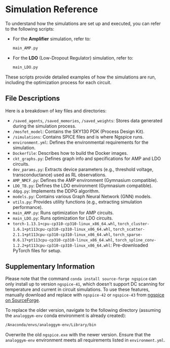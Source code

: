 # Simulation Reference

To understand how the simulations are set up and executed, you can refer to the following scripts:

- For the **Amplifier** simulation, refer to:

  ```bash
  main_AMP.py
  ```

- For the **LDO** (Low-Dropout Regulator) simulation, refer to:

  ```bash
  main_LDO.py
  ```

These scripts provide detailed examples of how the simulations are run, including the optimization process for each circuit.

## File Descriptions

Here is a breakdown of key files and directories:

- `/saved_agents`, `/saved_memories`, `/saved_weights`: Stores data generated during the simulation process.
- `/mosfet_model`: Contains the SKY130 PDK (Process Design Kit).
- `/simulations`: Contains SPICE files and is where Ngspice runs.
- `environment.yml`: Defines the environmental requirements for the simulation.
- `Dockerfile`: Describes how to build the Docker images.
- `ckt_graphs.py`: Defines graph info and specifications for AMP and LDO circuits.
- `dev_params.py`: Extracts device parameters (e.g., threshold voltage, transconductance) used as RL observations.
- `AMP_NMCF.py`: Defines the AMP environment (Gymnasium compatible).
- `LDO_TB.py`: Defines the LDO environment (Gymnasium compatible).
- `ddpg.py`: Implements the DDPG algorithm.
- `models.py`: Contains various Graph Neural Network (GNN) models.
- `utils.py`: Provides utility functions (e.g., extracting simulation performance).
- `main_AMP.py`: Runs optimization for AMP circuits.
- `main_LDO.py`: Runs optimization for LDO circuits.
- `torch-1.13.1+cpu-cp310-cp310-linux_x86_64.whl`, `torch_cluster-1.6.1+pt113cpu-cp310-cp310-linux_x86_64.whl`, `torch_scatter-2.1.1+pt113cpu-cp310-cp310-linux_x86_64.whl`, `torch_sparse-0.6.17+pt113cpu-cp310-cp310-linux_x86_64.whl`, `torch_spline_conv-1.2.2+pt113cpu-cp310-cp310-linux_x86_64.whl`: Pre-downloaded PyTorch files for setup.

## Supplementary Information

Please note that the command `conda install source-forge ngspice` can only install up to version `ngspice-41`, which doesn’t support DC scanning for temperature and current in circuit simulations. To use these features, manually download and replace with `ngspice-42` or `ngspice-43` from [ngspice on SourceForge](https://sourceforge.net/projects/ng-spice-rework/files/ng-spice-rework/43/).

To replace the older version, navigate to the following directory (assuming the `analoggym-env` conda environment is already created):

```bash
/Anaconda/envs/analoggym-env/Library/bin
```

Overwrite the old `ngspice.exe` with the newer version. Ensure that the `analoggym-env` environment meets all requirements listed in `environment.yml`.
```
